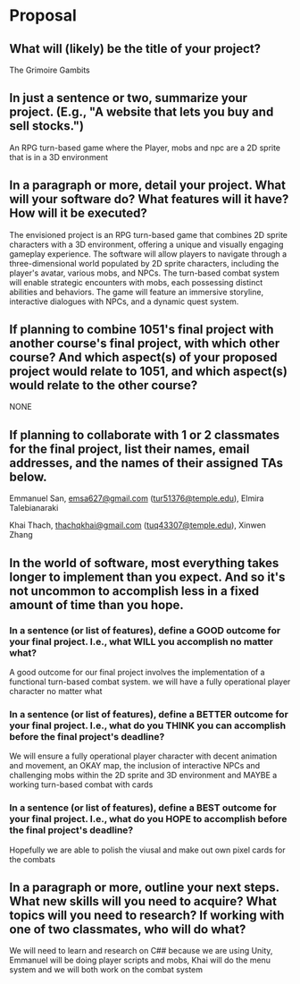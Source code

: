 # Proposal

## What will (likely) be the title of your project?

The Grimoire Gambits

## In just a sentence or two, summarize your project. (E.g., "A website that lets you buy and sell stocks.")

An RPG turn-based game where the Player, mobs and npc are a 2D sprite that is in a 3D environment

## In a paragraph or more, detail your project. What will your software do? What features will it have? How will it be executed?

The envisioned project is an RPG turn-based game that combines 2D sprite characters with a 3D environment, offering a unique and visually engaging gameplay experience. The software will allow players to navigate through a three-dimensional world populated by 2D sprite characters, including the player's avatar, various mobs, and NPCs. The turn-based combat system will enable strategic encounters with mobs, each possessing distinct abilities and behaviors. The game will feature an immersive storyline, interactive dialogues with NPCs, and a dynamic quest system.

## If planning to combine 1051's final project with another course's final project, with which other course? And which aspect(s) of your proposed project would relate to 1051, and which aspect(s) would relate to the other course?

NONE

## If planning to collaborate with 1 or 2 classmates for the final project, list their names, email addresses, and the names of their assigned TAs below.

Emmanuel San, emsa627@gmail.com (tur51376@temple.edu), Elmira Talebianaraki

Khai Thach, thachqkhai@gmail.com (tuq43307@temple.edu), Xinwen Zhang

## In the world of software, most everything takes longer to implement than you expect. And so it's not uncommon to accomplish less in a fixed amount of time than you hope.

### In a sentence (or list of features), define a GOOD outcome for your final project. I.e., what WILL you accomplish no matter what?

A good outcome for our final project involves the implementation of a functional turn-based combat system. we will have a fully operational player character no matter what

### In a sentence (or list of features), define a BETTER outcome for your final project. I.e., what do you THINK you can accomplish before the final project's deadline?

We will ensure a fully operational player character with decent animation and movement, an OKAY map, the inclusion of interactive NPCs and challenging mobs within the 2D sprite and 3D environment and MAYBE a working turn-based combat with cards

### In a sentence (or list of features), define a BEST outcome for your final project. I.e., what do you HOPE to accomplish before the final project's deadline?

Hopefully we are able to polish the viusal and make out own pixel cards for the combats

## In a paragraph or more, outline your next steps. What new skills will you need to acquire? What topics will you need to research? If working with one of two classmates, who will do what?

We will need to learn and research on C## because we are using Unity, Emmanuel will be doing player scripts and mobs, Khai will do the menu system and we will both work on the combat system

